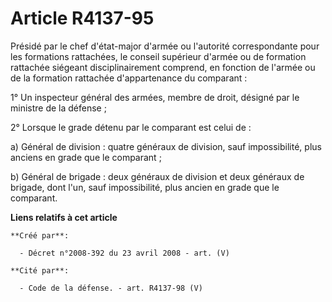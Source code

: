 # Article R4137-95

Présidé par le chef d'état-major d'armée ou l'autorité correspondante pour les formations rattachées, le conseil supérieur
d'armée ou de formation rattachée siégeant disciplinairement comprend, en fonction de l'armée ou de la formation rattachée
d'appartenance du comparant :

1° Un inspecteur général des armées, membre de droit, désigné par le ministre de la défense ;

2° Lorsque le grade détenu par le comparant est celui de :

a) Général de division : quatre généraux de division, sauf impossibilité, plus anciens en grade que le comparant ;

b) Général de brigade : deux généraux de division et deux généraux de brigade, dont l'un, sauf impossibilité, plus ancien en
grade que le comparant.

**Liens relatifs à cet article**

	**Créé par**:

	  - Décret n°2008-392 du 23 avril 2008 - art. (V)

	**Cité par**:

	  - Code de la défense. - art. R4137-98 (V)
